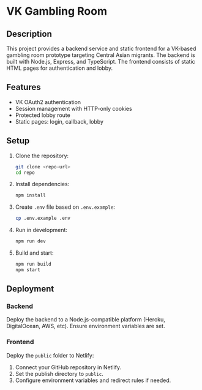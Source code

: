 # VK Gambling Room

## Description
This project provides a backend service and static frontend for a VK-based gambling room prototype targeting Central Asian migrants. The backend is built with Node.js, Express, and TypeScript. The frontend consists of static HTML pages for authentication and lobby.

## Features
- VK OAuth2 authentication
- Session management with HTTP-only cookies
- Protected lobby route
- Static pages: login, callback, lobby

## Setup
1. Clone the repository:
   ```bash
   git clone <repo-url>
   cd repo
   ```

2. Install dependencies:
   ```bash
   npm install
   ```

3. Create `.env` file based on `.env.example`:
   ```bash
   cp .env.example .env
   ```

4. Run in development:
   ```bash
   npm run dev
   ```

5. Build and start:
   ```bash
   npm run build
   npm start
   ```

## Deployment

### Backend
Deploy the backend to a Node.js-compatible platform (Heroku, DigitalOcean, AWS, etc). Ensure environment variables are set.

### Frontend
Deploy the `public` folder to Netlify:
1. Connect your GitHub repository in Netlify.
2. Set the publish directory to `public`.
3. Configure environment variables and redirect rules if needed.
